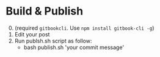 # Build & Publish
0. (required  `gitbookcli`. Use `npm install gitbook-cli -g`)
1. Edit your post
2. Run publsh.sh script as follow:
   - bash publish.sh 'your commit message'

